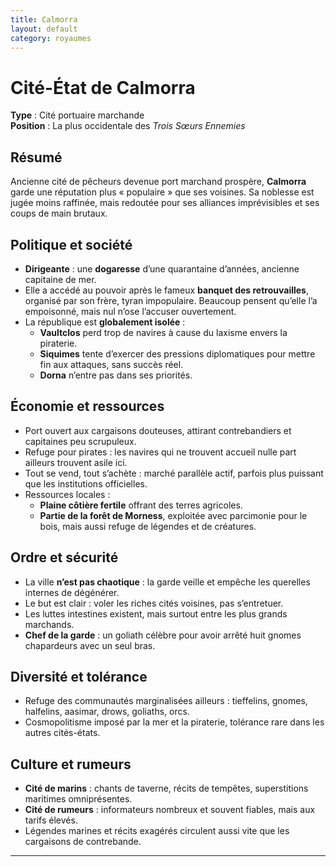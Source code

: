 ```yaml
---
title: Calmorra
layout: default
category: royaumes
---
```


# Cité-État de Calmorra  
**Type** : Cité portuaire marchande  
**Position** : La plus occidentale des *Trois Sœurs Ennemies*  

## Résumé  
Ancienne cité de pêcheurs devenue port marchand prospère, **Calmorra** garde une réputation plus « populaire » que ses voisines. Sa noblesse est jugée moins raffinée, mais redoutée pour ses alliances imprévisibles et ses coups de main brutaux.  

## Politique et société  
- **Dirigeante** : une **dogaresse** d’une quarantaine d’années, ancienne capitaine de mer.  
- Elle a accédé au pouvoir après le fameux **banquet des retrouvailles**, organisé par son frère, tyran impopulaire. Beaucoup pensent qu’elle l’a empoisonné, mais nul n’ose l’accuser ouvertement.  
- La république est **globalement isolée** :  
  - **Vaultclos** perd trop de navires à cause du laxisme envers la piraterie.  
  - **Siquimes** tente d’exercer des pressions diplomatiques pour mettre fin aux attaques, sans succès réel.  
  - **Dorna** n’entre pas dans ses priorités.  

## Économie et ressources  
- Port ouvert aux cargaisons douteuses, attirant contrebandiers et capitaines peu scrupuleux.  
- Refuge pour pirates : les navires qui ne trouvent accueil nulle part ailleurs trouvent asile ici.  
- Tout se vend, tout s’achète : marché parallèle actif, parfois plus puissant que les institutions officielles.  
- Ressources locales :  
  - **Plaine côtière fertile** offrant des terres agricoles.  
  - **Partie de la forêt de Morness**, exploitée avec parcimonie pour le bois, mais aussi refuge de légendes et de créatures.  

## Ordre et sécurité  
- La ville **n’est pas chaotique** : la garde veille et empêche les querelles internes de dégénérer.  
- Le but est clair : voler les riches cités voisines, pas s’entretuer.  
- Les luttes intestines existent, mais surtout entre les plus grands marchands.  
- **Chef de la garde** : un goliath célèbre pour avoir arrêté huit gnomes chapardeurs avec un seul bras.  

## Diversité et tolérance  
- Refuge des communautés marginalisées ailleurs : tieffelins, gnomes, halfelins, aasimar, drows, goliaths, orcs.  
- Cosmopolitisme imposé par la mer et la piraterie, tolérance rare dans les autres cités-états.  

## Culture et rumeurs  
- **Cité de marins** : chants de taverne, récits de tempêtes, superstitions maritimes omniprésentes.  
- **Cité de rumeurs** : informateurs nombreux et souvent fiables, mais aux tarifs élevés.  
- Légendes marines et récits exagérés circulent aussi vite que les cargaisons de contrebande.  

---
